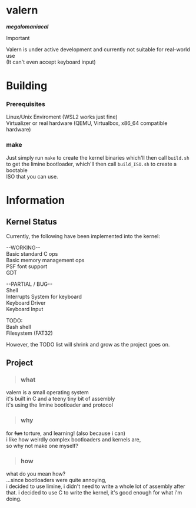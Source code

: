 # valern
***megalomaniacal***  

> [!IMPORTANT]
> Valern is under active development and currently not suitable for real-world use  
> (It can't even accept keyboard input)

# Building

### Prerequisites
Linux/Unix Enviroment (WSL2 works just fine)  
Virtualizer or real hardware (QEMU, Virtualbox, x86_64 compatible hardware)

### make
Just simply run `make` to create the kernel binaries which'll then call `build.sh`  
to get the limine bootloader, which'll then call `build_ISO.sh` to create a bootable  
ISO that you can use.  

# Information

## Kernel Status
Currently, the following have been implemented into the kernel:  

--WORKING--  
Basic standard C ops  
Basic memory management ops  
PSF font support  
GDT

--PARTIAL / BUG--  
Shell  
Interrupts System for keyboard  
Keyboard Driver  
Keyboard Input  
  
  
TODO:  
Bash shell  
Filesystem (FAT32)  
  
However, the TODO list will shrink and grow as the project goes on.  

## Project
> ### what
valern is a small operating system   
it's built in C and a teeny tiny bit of assembly  
it's using the limine bootloader and protocol  

> ### why
for ~~fun~~ torture, and learning! (also because i can)    
i like how weirdly complex bootloaders and kernels are,  
so why not make one myself?  

> ### how
what do you mean how?  
...since bootloaders were quite annoying,  
i decided to use limine, i didn't need to write a whole lot of assembly after that.
i decided to use C to write the kernel, it's good enough for what i'm doing.
